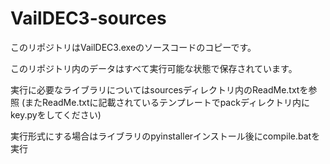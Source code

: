# VailDEC3-sources

このリポジトリはVailDEC3.exeのソースコードのコピーです。

このリポジトリ内のデータはすべて実行可能な状態で保存されています。

実行に必要なライブラリについてはsourcesディレクトリ内のReadMe.txtを参照
(またReadMe.txtに記載されているテンプレートでpackディレクトリ内にkey.pyをしてください)

実行形式にする場合はライブラリのpyinstallerインストール後にcompile.batを実行

